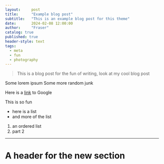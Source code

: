 ```yaml
---
layout:     post
title:      "Example blog post"
subtitle:   "This is an example blog post for this theme"
date:       2024-02-08 12:00:00
author:     "Fraser"
catalog: true
published: true
header-style: text
tags:
  - meta
  - fun
  - photography
---
```


> This is a blog post for the fun of writing, look at my cool blog post

Some lorem ipsum
Some more random junk

Here is a [link](https://google.com) to Google

This is so fun

- here is a list
- and more of the list

1. an ordered list
2. part 2

---

# A header for the new section
